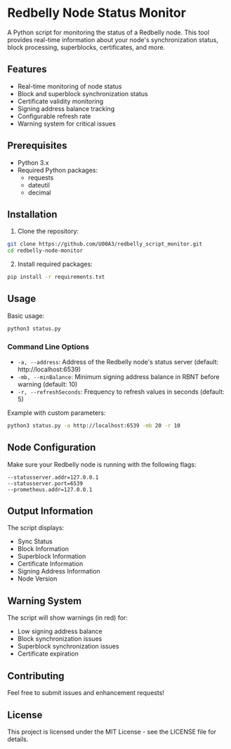 # Redbelly Node Status Monitor

A Python script for monitoring the status of a Redbelly node. This tool provides real-time information about your node's synchronization status, block processing, superblocks, certificates, and more.

## Features

- Real-time monitoring of node status
- Block and superblock synchronization status
- Certificate validity monitoring
- Signing address balance tracking
- Configurable refresh rate
- Warning system for critical issues

## Prerequisites

- Python 3.x
- Required Python packages:
  - requests
  - dateutil
  - decimal

## Installation

1. Clone the repository:
```bash
git clone https://github.com/U00A3/redbelly_script_monitor.git
cd redbelly-node-monitor
```

2. Install required packages:
```bash
pip install -r requirements.txt
```

## Usage

Basic usage:
```bash
python3 status.py
```

### Command Line Options

- `-a, --address`: Address of the Redbelly node's status server (default: http://localhost:6539)
- `-mb, --minBalance`: Minimum signing address balance in RBNT before warning (default: 10)
- `-r, --refreshSeconds`: Frequency to refresh values in seconds (default: 5)

Example with custom parameters:
```bash
python3 status.py -a http://localhost:6539 -mb 20 -r 10
```

## Node Configuration

Make sure your Redbelly node is running with the following flags:
```
--statusserver.addr=127.0.0.1
--statusserver.port=6539
--prometheus.addr=127.0.0.1
```

## Output Information

The script displays:
- Sync Status
- Block Information
- Superblock Information
- Certificate Information
- Signing Address Information
- Node Version

## Warning System

The script will show warnings (in red) for:
- Low signing address balance
- Block synchronization issues
- Superblock synchronization issues
- Certificate expiration

## Contributing

Feel free to submit issues and enhancement requests!

## License

This project is licensed under the MIT License - see the LICENSE file for details. 